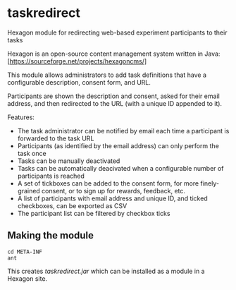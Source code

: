 # taskredirect
Hexagon module for redirecting web-based experiment participants to their tasks

Hexagon is an open-source content management system written in Java:
[https://sourceforge.net/projects/hexagoncms/]

This module allows administrators to add task definitions that have a
configurable description, consent form, and URL.

Participants are shown the description and consent, asked for their
email address, and then redirected to the URL (with a unique ID
appended to it).

Features:
 * The task administrator can be notified by email each time a
 participant is forwarded to the task URL
 * Participants (as identified by the email address) can only perform
 the task once
 * Tasks can be manually deactivated
 * Tasks can be automatically deacivated when a configurable number of
 participants is reached
 * A set of tickboxes can be added to the consent form, for more
 finely-grained consent, or to sign up for rewards, feedback, etc.
 * A list of participants with email address and unique ID, and
 ticked checkboxes, can be exported as CSV
 * The participant list can be filtered by checkbox ticks

## Making the module

```
cd META-INF
ant
```

This creates *taskredirect.jar* which can be installed as a module in a
Hexagon site.